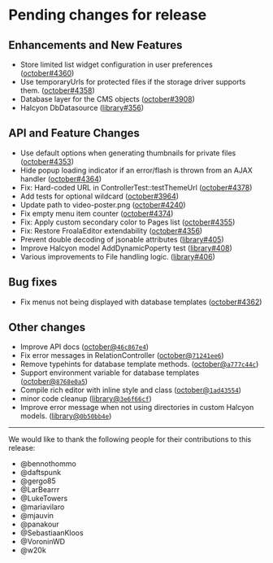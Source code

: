 # Pending changes for release

## Enhancements and New Features
- Store limited list widget configuration in user preferences ([october#4360](https://github.com/octobercms/october/pull/4360))
- Use temporaryUrls for protected files if the storage driver supports them.  ([october#4358](https://github.com/octobercms/october/pull/4358))
- Database layer for the CMS objects ([october#3908](https://github.com/octobercms/october/pull/3908))
- Halcyon DbDatasource ([library#356](https://github.com/octobercms/library/pull/356))

## API and Feature Changes
- Use default options when generating thumbnails for private files ([october#4353](https://github.com/octobercms/october/pull/4353))
- Hide popup loading indicator if an error/flash is thrown from an AJAX handler ([october#4364](https://github.com/octobercms/october/pull/4364))
- Fix: Hard-coded URL in ControllerTest::testThemeUrl ([october#4378](https://github.com/octobercms/october/pull/4378))
- Add tests for optional wildcard ([october#3964](https://github.com/octobercms/october/pull/3964))
- Update path to video-poster.png ([october#4240](https://github.com/octobercms/october/pull/4240))
- Fix empty menu item counter ([october#4374](https://github.com/octobercms/october/pull/4374))
- Fix: Apply custom secondary color to Pages list ([october#4355](https://github.com/octobercms/october/pull/4355))
- Fix: Restore FroalaEditor extendability ([october#4356](https://github.com/octobercms/october/pull/4356))
- Prevent double decoding of jsonable attributes ([library#405](https://github.com/octobercms/library/pull/405))
- Improve Halcyon model AddDynamicPoperty test ([library#408](https://github.com/octobercms/library/pull/408))
- Various improvements to File handling logic.  ([library#406](https://github.com/octobercms/library/pull/406))

## Bug fixes
- Fix menus not being displayed with database templates ([october#4362](https://github.com/octobercms/october/pull/4362))

## Other changes
- Improve API docs ([october@`46c867e4`](https://github.com/octobercms/october/commit/46c867e4b5a5f7f9fc6e09eb8a146878bec319f4))
- Fix error messages in RelationController ([october@`71241ee6`](https://github.com/octobercms/october/commit/71241ee6d4d308a37873c123a49cf903ca011ed7))
- Remove typehints for database template methods. ([october@`a777c44c`](https://github.com/octobercms/october/commit/a777c44cb43a4a53882103dc9904cf18c67ba11b))
- Support environment variable for database templates ([october@`8768e0a5`](https://github.com/octobercms/october/commit/8768e0a54c02562889f0781c55379f010256585a))
- Compile rich editor with inline style and class ([october@`1ad43554`](https://github.com/octobercms/october/commit/1ad43554d4ad937a4264472138827ad799f3be1c))
- minor code cleanup ([library@`3e6f66cf`](https://github.com/octobercms/library/commit/3e6f66cfafe9d09f45594cda87744531b410386d))
- Improve error message when not using directories in custom Halcyon models. ([library@`0b50bb4e`](https://github.com/octobercms/library/commit/0b50bb4ef6f2294def6f9191808f16a95effacc0))

---

We would like to thank the following people for their contributions to this release:

- @bennothommo
- @daftspunk
- @gergo85
- @LarBearrr
- @LukeTowers
- @mariavilaro
- @mjauvin
- @panakour
- @SebastiaanKloos
- @VoroninWD
- @w20k